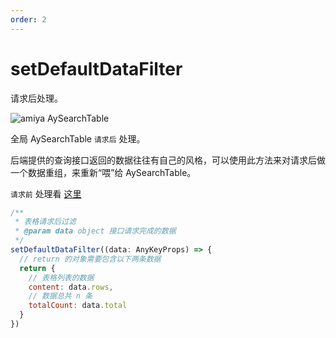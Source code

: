 ```yaml
---
order: 2
---
```


# setDefaultDataFilter

请求后处理。

![amiya AySearchTable](https://misc.hzzcckj.cn/upload/image/202011/acf47931f000000.png)

全局 AySearchTable `请求后` 处理。

后端提供的查询接口返回的数据往往有自己的风格，可以使用此方法来对请求后做一个数据重组，来重新“喂”给 AySearchTable。

`请求前` 处理看 [这里](/全局方法/set-default-search-filter)

```js
/**
 * 表格请求后过滤
 * @param data object 接口请求完成的数据
 */
setDefaultDataFilter((data: AnyKeyProps) => {
  // return 的对象需要包含以下两条数据
  return {
    // 表格列表的数据
    content: data.rows,
    // 数据总共 n 条
    totalCount: data.total
  }
})
```

